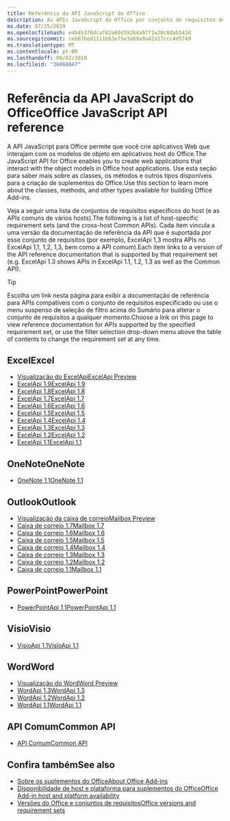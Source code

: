 ```yaml
---
title: Referência da API JavaScript do Office
description: As APIs JavaScript do Office por conjunto de requisitos de host
ms.date: 07/25/2019
ms.openlocfilehash: e4b45370dcaf82a60d39264a97f1e28c0dab543d
ms.sourcegitcommit: ceb67bed1111b63e75e3a69a9a42a27ccc4d5749
ms.translationtype: MT
ms.contentlocale: pt-BR
ms.lasthandoff: 08/02/2019
ms.locfileid: "36068847"
---
```

# <a name="office-javascript-api-reference"></a><span data-ttu-id="04144-103">Referência da API JavaScript do Office</span><span class="sxs-lookup"><span data-stu-id="04144-103">Office JavaScript API reference</span></span>

<span data-ttu-id="04144-104">A API JavaScript para Office permite que você crie aplicativos Web que interajam com os modelos de objeto em aplicativos host do Office.</span><span class="sxs-lookup"><span data-stu-id="04144-104">The JavaScript API for Office enables you to create web applications that interact with the object models in Office host applications.</span></span> <span data-ttu-id="04144-105">Use esta seção para saber mais sobre as classes, os métodos e outros tipos disponíveis para a criação de suplementos do Office.</span><span class="sxs-lookup"><span data-stu-id="04144-105">Use this section to learn more about the classes, methods, and other types available for building Office Add-ins.</span></span>

<span data-ttu-id="04144-106">Veja a seguir uma lista de conjuntos de requisitos específicos do host (e as APIs comuns de vários hosts).</span><span class="sxs-lookup"><span data-stu-id="04144-106">The following is a list of host-specific requirement sets (and the cross-host Common APIs).</span></span> <span data-ttu-id="04144-107">Cada item vincula a uma versão da documentação de referência da API que é suportada por esse conjunto de requisitos (por exemplo, ExcelApi 1,3 mostra APIs no ExcelApi 1,1, 1,2, 1,3, bem como a API comum).</span><span class="sxs-lookup"><span data-stu-id="04144-107">Each item links to a version of the API reference documentation that is supported by that requirement set (e.g. ExcelApi 1.3 shows APIs in ExcelApi 1.1, 1.2, 1.3 as well as the Common API).</span></span>

> [!TIP]
> <span data-ttu-id="04144-108">Escolha um link nesta página para exibir a documentação de referência para APIs compatíveis com o conjunto de requisitos especificado ou use o menu suspenso de seleção de filtro acima do Sumário para alterar o conjunto de requisitos a qualquer momento.</span><span class="sxs-lookup"><span data-stu-id="04144-108">Choose a link on this page to view reference documentation for APIs supported by the specified requirement set, or use the filter selection drop-down menu above the table of contents to change the requirement set at any time.</span></span>

## <a name="excel"></a><span data-ttu-id="04144-109">Excel</span><span class="sxs-lookup"><span data-stu-id="04144-109">Excel</span></span>

- [<span data-ttu-id="04144-110">Visualização do ExcelApi</span><span class="sxs-lookup"><span data-stu-id="04144-110">ExcelApi Preview</span></span>](/javascript/api/excel?view=excel-js-preview)
- [<span data-ttu-id="04144-111">ExcelApi 1.9</span><span class="sxs-lookup"><span data-stu-id="04144-111">ExcelApi 1.9</span></span>](/javascript/api/excel?view=excel-js-1.9)
- [<span data-ttu-id="04144-112">ExcelApi 1.8</span><span class="sxs-lookup"><span data-stu-id="04144-112">ExcelApi 1.8</span></span>](/javascript/api/excel?view=excel-js-1.8)
- [<span data-ttu-id="04144-113">ExcelApi 1.7</span><span class="sxs-lookup"><span data-stu-id="04144-113">ExcelApi 1.7</span></span>](/javascript/api/excel?view=excel-js-1.7)
- [<span data-ttu-id="04144-114">ExcelApi 1.6</span><span class="sxs-lookup"><span data-stu-id="04144-114">ExcelApi 1.6</span></span>](/javascript/api/excel?view=excel-js-1.6)
- [<span data-ttu-id="04144-115">ExcelApi 1.5</span><span class="sxs-lookup"><span data-stu-id="04144-115">ExcelApi 1.5</span></span>](/javascript/api/excel?view=excel-js-1.5)
- [<span data-ttu-id="04144-116">ExcelApi 1.4</span><span class="sxs-lookup"><span data-stu-id="04144-116">ExcelApi 1.4</span></span>](/javascript/api/excel?view=excel-js-1.4)
- [<span data-ttu-id="04144-117">ExcelApi 1.3</span><span class="sxs-lookup"><span data-stu-id="04144-117">ExcelApi 1.3</span></span>](/javascript/api/excel?view=excel-js-1.3)
- [<span data-ttu-id="04144-118">ExcelApi 1.2</span><span class="sxs-lookup"><span data-stu-id="04144-118">ExcelApi 1.2</span></span>](/javascript/api/excel?view=excel-js-1.2)
- [<span data-ttu-id="04144-119">ExcelApi 1.1</span><span class="sxs-lookup"><span data-stu-id="04144-119">ExcelApi 1.1</span></span>](/javascript/api/excel?view=excel-js-1.1)

## <a name="onenote"></a><span data-ttu-id="04144-120">OneNote</span><span class="sxs-lookup"><span data-stu-id="04144-120">OneNote</span></span>

- [<span data-ttu-id="04144-121">OneNote 1,1</span><span class="sxs-lookup"><span data-stu-id="04144-121">OneNote 1.1</span></span>](/javascript/api/onenote?view=onenote-js-1.1)

## <a name="outlook"></a><span data-ttu-id="04144-122">Outlook</span><span class="sxs-lookup"><span data-stu-id="04144-122">Outlook</span></span>

- [<span data-ttu-id="04144-123">Visualização da caixa de correio</span><span class="sxs-lookup"><span data-stu-id="04144-123">Mailbox Preview</span></span>](/javascript/api/outlook?view=outlook-js-preview)
- [<span data-ttu-id="04144-124">Caixa de correio 1.7</span><span class="sxs-lookup"><span data-stu-id="04144-124">Mailbox 1.7</span></span>](/javascript/api/outlook?view=outlook-js-1.7)
- [<span data-ttu-id="04144-125">Caixa de correio 1.6</span><span class="sxs-lookup"><span data-stu-id="04144-125">Mailbox 1.6</span></span>](/javascript/api/outlook?view=outlook-js-1.6)
- [<span data-ttu-id="04144-126">Caixa de correio 1.5</span><span class="sxs-lookup"><span data-stu-id="04144-126">Mailbox 1.5</span></span>](/javascript/api/outlook?view=outlook-js-1.5)
- [<span data-ttu-id="04144-127"> Caixa de correio 1.4</span><span class="sxs-lookup"><span data-stu-id="04144-127">Mailbox 1.4</span></span>](/javascript/api/outlook?view=outlook-js-1.4)
- [<span data-ttu-id="04144-128"> Caixa de correio 1.3</span><span class="sxs-lookup"><span data-stu-id="04144-128">Mailbox 1.3</span></span>](/javascript/api/outlook?view=outlook-js-1.3)
- [<span data-ttu-id="04144-129">Caixa de correio 1.2</span><span class="sxs-lookup"><span data-stu-id="04144-129">Mailbox 1.2</span></span>](/javascript/api/outlook?view=outlook-js-1.2)
- [<span data-ttu-id="04144-130"> Caixa de correio 1.1</span><span class="sxs-lookup"><span data-stu-id="04144-130">Mailbox 1.1</span></span>](/javascript/api/outlook?view=outlook-js-1.1)

## <a name="powerpoint"></a><span data-ttu-id="04144-131">PowerPoint</span><span class="sxs-lookup"><span data-stu-id="04144-131">PowerPoint</span></span>

- [<span data-ttu-id="04144-132">PowerPointApi 1,1</span><span class="sxs-lookup"><span data-stu-id="04144-132">PowerPointApi 1.1</span></span>](/javascript/api/powerpoint?view=powerpoint-js-1.1)

## <a name="visio"></a><span data-ttu-id="04144-133">Visio</span><span class="sxs-lookup"><span data-stu-id="04144-133">Visio</span></span>

- [<span data-ttu-id="04144-134">VisioApi 1,1</span><span class="sxs-lookup"><span data-stu-id="04144-134">VisioApi 1.1</span></span>](/javascript/api/visio?view=visio-js-1.1)

## <a name="word"></a><span data-ttu-id="04144-135">Word</span><span class="sxs-lookup"><span data-stu-id="04144-135">Word</span></span>

- [<span data-ttu-id="04144-136">Visualização do Word</span><span class="sxs-lookup"><span data-stu-id="04144-136">Word Preview</span></span>](/javascript/api/word?view=word-js-preview)
- [<span data-ttu-id="04144-137">WordApi 1.3</span><span class="sxs-lookup"><span data-stu-id="04144-137">WordApi 1.3</span></span>](/javascript/api/word?view=word-js-1.3)
- [<span data-ttu-id="04144-138">WordApi 1.2</span><span class="sxs-lookup"><span data-stu-id="04144-138">WordApi 1.2</span></span>](/javascript/api/word?view=word-js-1.2)
- [<span data-ttu-id="04144-139">WordApi 1.1</span><span class="sxs-lookup"><span data-stu-id="04144-139">WordApi 1.1</span></span>](/javascript/api/word?view=word-js-1.1)

## <a name="common-api"></a><span data-ttu-id="04144-140">API Comum</span><span class="sxs-lookup"><span data-stu-id="04144-140">Common API</span></span>

- [<span data-ttu-id="04144-141">API Comum</span><span class="sxs-lookup"><span data-stu-id="04144-141">Common API</span></span>](/javascript/api/office?view=common-js)

## <a name="see-also"></a><span data-ttu-id="04144-142">Confira também</span><span class="sxs-lookup"><span data-stu-id="04144-142">See also</span></span>

- [<span data-ttu-id="04144-143">Sobre os suplementos do Office</span><span class="sxs-lookup"><span data-stu-id="04144-143">About Office Add-ins</span></span>](/office/dev/add-ins/overview)
- [<span data-ttu-id="04144-144">Disponibilidade de host e plataforma para suplementos do Office</span><span class="sxs-lookup"><span data-stu-id="04144-144">Office Add-in host and platform availability</span></span>](/office/dev/add-ins/overview/office-add-in-availability)
- [<span data-ttu-id="04144-145">Versões do Office e conjuntos de requisitos</span><span class="sxs-lookup"><span data-stu-id="04144-145">Office versions and requirement sets</span></span>](/office/dev/add-ins/develop/office-versions-and-requirement-sets)
